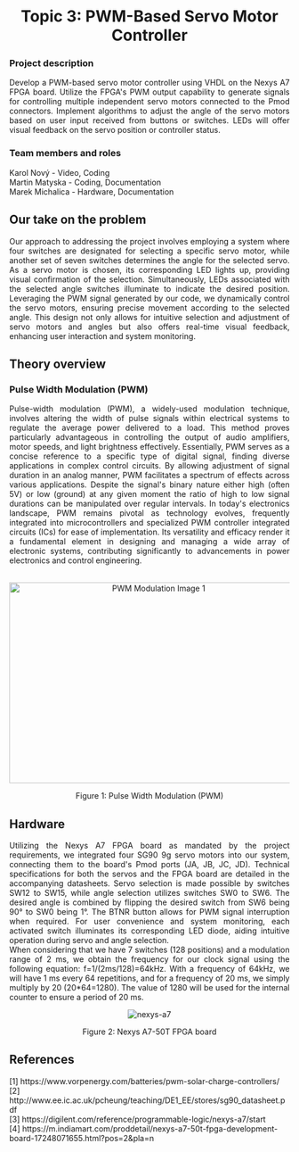 <h1 align="center">Topic 3: PWM-Based Servo Motor Controller</h1>

<div>
<h3>Project description</h3>
<p align="justify">Develop a PWM-based servo motor controller using VHDL on the Nexys A7 FPGA board. Utilize the FPGA's PWM output capability to generate signals for controlling multiple independent servo motors connected to the Pmod connectors. Implement algorithms to adjust the angle of the servo motors based on user input received from buttons or switches. LEDs will offer visual feedback on the servo position or controller status.</p>
</div>

<div>
    <h3>Team members and roles</h3>
    <p>Karol Nový - Video, Coding</br>Martin Matyska - Coding, Documentation</br>Marek Michalica - Hardware, Documentation</p>
</div>

<div id="ourTake">
    <h2>Our take on the problem</h2>
    <p align="justify">Our approach to addressing the project involves employing a system where four switches are designated for selecting a specific servo motor, while another set of seven switches determines the angle for the selected servo. As a servo motor is chosen, its corresponding LED lights up, providing visual confirmation of the selection. Simultaneously, LEDs associated with the selected angle switches illuminate to indicate the desired position. Leveraging the PWM signal generated by our code, we dynamically control the servo motors, ensuring precise movement according to the selected angle. This design not only allows for intuitive selection and adjustment of servo motors and angles but also offers real-time visual feedback, enhancing user interaction and system monitoring.</p>
</div>

<div id="theory">
    <h2>Theory overview</h2>
    <h3>Pulse Width Modulation (PWM)</h3>
    <p align="justify">
        Pulse-width modulation (PWM), a widely-used modulation technique, involves altering the width of pulse signals within electrical systems to regulate the average power delivered to a load. This method proves particularly advantageous in controlling the output of audio amplifiers, motor speeds, and light brightness effectively. Essentially, PWM serves as a concise reference to a specific type of digital signal, finding diverse applications in complex control circuits.
        By allowing adjustment of signal duration in an analog manner, PWM facilitates a spectrum of effects across various applications. Despite the signal's binary nature either high (often 5V) or low (ground) at any given moment the ratio of high to low signal durations can be manipulated over regular intervals. In today's electronics landscape, PWM remains pivotal as technology evolves, frequently integrated into microcontrollers and specialized PWM controller integrated circuits (ICs) for ease of implementation. Its versatility and efficacy render it a fundamental element in designing and managing a wide array of electronic systems, contributing significantly to advancements in power electronics and control engineering.
    </p>
    </br>
    <div align="center">
        <img src="https://slidetodoc.com/presentation_image_h/c216b6866f4d0c039758f6263dd11c90/image-2.jpg" alt="PWM Modulation Image 1" srcset="" width="521px" height="360px">
        </br>
        <p>Figure 1: Pulse Width Modulation (PWM)</p>
    </div>
</div>

<div id="hardware">
    <h2>Hardware</h2>
    <p align="justify">
        Utilizing the Nexys A7 FPGA board as mandated by the project requirements, we integrated four SG90 9g servo motors into our system, connecting them to the board's Pmod ports (JA, JB, JC, JD). Technical specifications for both the servos and the FPGA board are detailed in the accompanying datasheets.
        Servo selection is made possible by switches SW12 to SW15, while angle selection utilizes switches SW0 to SW6. The desired angle is combined by flipping the desired switch from SW6 being 90° to SW0 being 1°. The BTNR button allows for PWM signal interruption when required.
        For user convenience and system monitoring, each activated switch illuminates its corresponding LED diode, aiding intuitive operation during servo and angle selection.
        </br>
        When considering that we have 7 switches (128 positions) and a modulation range of 2 ms, we obtain the frequency for our clock signal using the following equation: f=1/(2ms/128)=64kHz. With a frequency of 64kHz, we will have 1 ms every 64 repetitions, and for a frequency of 20 ms, we simply multiply by 20 (20*64=1280). The value of 1280 will be used for the internal counter to ensure a period of 20 ms.
    </p>
    <div align="center">
        <img src="https://5.imimg.com/data5/SELLER/Default/2021/4/GI/GX/JQ/11534553/nexys-a7-50t-fpga-development-board-250x250.jpg" alt="nexys-a7" srcset="">
        <p>Figure 2: Nexys A7-50T FPGA board</p>
    </div>
</div>

<div id="sources">
    <h2>References</h2>
    <p>
    [1] https://www.vorpenergy.com/batteries/pwm-solar-charge-controllers/
    </br>
    [2] http://www.ee.ic.ac.uk/pcheung/teaching/DE1_EE/stores/sg90_datasheet.pdf
    </br>
    [3] https://digilent.com/reference/programmable-logic/nexys-a7/start
    </br>
    [4] https://m.indiamart.com/proddetail/nexys-a7-50t-fpga-development-board-17248071655.html?pos=2&pla=n
    </p>
</div>